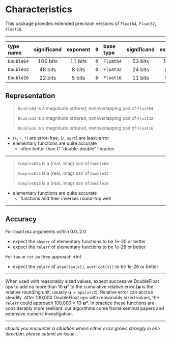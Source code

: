 # Characteristics

This package provides extended precision versions of `Float64`, `Float32`, `Float16`.

----

| type name  | significand | exponent | ◊ | base type | significand | exponent |
|:-----------|:-----------:|:--------:|:-:|:----------|:-----------:|:--------:|
| `Double64` |  106 bits   | 11 bits  | ◊ | `Float64` |   53 bits   | 11 bits  |
| `Double32` |   48 bits   |  8 bits  | ◊ | `Float32` |   24 bits   |  8 bits  |
| `Double16` |   22 bits   |  5 bits  | ◊ | `Float16` |   11 bits   |  5 bits  |

## Representation


> `Double64` is a magnitude ordered, nonoverlapping pair of `Float64`
>
> `Double32` is a magnitude ordered, nonoverlapping pair of `Float32`
>
> `Double16` is a magnitude ordered, nonoverlapping pair of `Float16`

- (`+`, `-`, `*`) are error-free, (`/`, `sqrt`) are least-error
- elementary functions are quite accurate
    - often better than C "double-double" libraries

----

> `ComplexD64` is a (real, imag) pair of `Double64`
>
> `ComplexD32` is a (real, imag) pair of `Double32`
>
> `ComplexD16` is a (real, imag) pair of `Double16`

- elementary functions are quite accurate
    - functions and their inverses round-trip well

----
## Accuracy

For `Double64` arguments within 0.0..2.0

- expect the `abserr` of elementary functions to be 1e-30 or better
- expect the `relerr` of elementary functions to be 1e-28 or better

For `tan` or `cot` as they approach ±Inf

- expect the `relerr` of `atan(tan(x))`, `acot(cot(x))` to be 1e-26 or better
 

----

When used with reasonably sized values, expect successive DoubleFloat ops to add no more than 10⋅𝘂²
to the cumulative relative error (𝘂 is the relative rounding unit, usually `𝘂 = eps(x)/2`).
Relative error can accrue steadily. After 100,000 DoubleFloat ops with reasonably sized values,
the `relerr` could approach 100,000 * 10⋅𝘂². In practice these functions are considerably
more resiliant: our algorithms come frome seminal papers and extensive numeric investigation.

----

_should you encounter a situation where either error grows
   strongly in one direction, please submit an issue_
